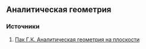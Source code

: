 ## Аналитическая геометрия


### Источники

1. [Пак Г.К. Аналитическая геометрия на плоскости](html/angeom_Pak/index.htm)
